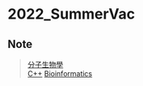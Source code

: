 # 2022_SummerVac

## Note
>[分子生物學](https://hackmd.io/DE3QxFDcTPO5I2aFiXMogA?view)  
>[C++](https://hackmd.io/Hs24OALKRTC0RJxeVJb_VA?view)
>[Bioinformatics](https://hackmd.io/zHtMeDGXSO2FMsXvo6Fc8w?view)
